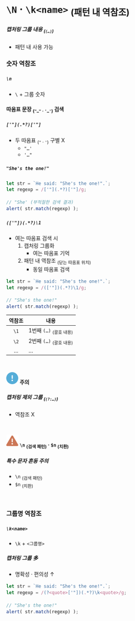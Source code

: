 `\N` · `\k<name>` <sub>(패턴 내 역참조)</sub>
==========================================

##### 캡처링 그룹 내용 <sub>(`(…)`)</sub>
- 패턴 내 사용 가능

### 숫자 역참조

##### `\n`
- `\` + 그룹 숫자

#### 따옴표 문장 <sub>(`"…"` · `'…'`)</sub> 검색

##### `['"](.*?)['"]`
- 두 따옴표 <sub>(`"` · `'`)</sub> 구별 X
  - `"…'`
  - `'…"`

##### `"She's the one!"`
```javascript
let str = `He said: "She's the one!".`;
let regexp = /['"](.*?)['"]/g;

// "She' (부적절한 검색 결과)
alert( str.match(regexp) );
```

##### `(['"])(.*?)\1`
- 여는 따옴표 검색 시
  1. 캡처링 그룹화
      - 여는 따옴표 기억
  2. 패턴 내 역참조 <sub>(닫는 따옴표 위치)</sub>
      - 동일 따옴표 검색
```javascript
let str = `He said: "She's the one!".`;
let regexp = /(['"])(.*?)\1/g;

// "She's the one!"
alert( str.match(regexp) );
```

|역참조|내용|
|:---:|---|
|`\1`|1번째 `(…)` <sub>(괄호 내용)</sub>|
|`\2`|2번째 `(…)` <sub>(괄호 내용)</sub>|
|…|…|

<br />

<img src="../../images/commons/icons/circle-exclamation-solid.svg" /> **주의**

##### 캡처링 제외 그룹 <sub>(`(?:…)`)</sub>
- 역참조 X

<br />

<img src="../../images/commons/icons/triangle-exclamation-solid.svg" /> **`\n` <sub>(검색 패턴)</sub> · `$n` <sub>(치환)</sub>**

##### 특수 문자 혼동 주의
- `\n` <sub>(검색 패턴)</sub>
- `$n` <sub>(치환)</sub>

<br />

### 그룹명 역참조

##### `\k<name>`
- `\k` + `<그룹명>`

##### 캡처링 그룹 多
- 명확성 · 편의성 ↑

```javascript
let str = `He said: "She's the one!".`;
let regexp = /(?<quote>['"])(.*?)\k<quote>/g;

// "She's the one!"
alert( str.match(regexp) );
```
